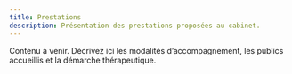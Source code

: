 ```yaml
---
title: Prestations
description: Présentation des prestations proposées au cabinet.
---
```


Contenu à venir. Décrivez ici les modalités d’accompagnement, les publics accueillis et la démarche thérapeutique.
